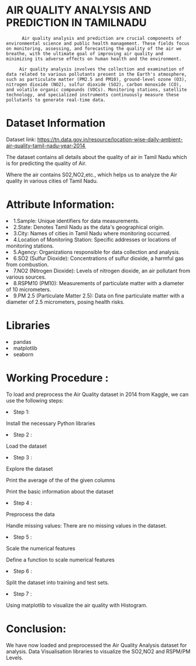 # AIR QUALITY ANALYSIS AND PREDICTION IN TAMILNADU 

          Air quality analysis and prediction are crucial components of environmental science and public health management. These fields focus on monitoring, assessing, and forecasting the quality of the air we breathe, with the ultimate goal of improving air quality and minimizing its adverse effects on human health and the environment.

         Air quality analysis involves the collection and examination of data related to various pollutants present in the Earth's atmosphere, such as particulate matter (PM2.5 and PM10), ground-level ozone (O3), nitrogen dioxide (NO2), sulfur dioxide (SO2), carbon monoxide (CO), and volatile organic compounds (VOCs). Monitoring stations, satellite technology, and specialized instruments continuously measure these pollutants to generate real-time data.

         

# Dataset Information

 

Dataset link: https://tn.data.gov.in/resource/location-wise-daily-ambient-air-quality-tamil-nadu-year-2014 

 

The dataset contains all details about the quality of air in Tamil Nadu which is for predicting the quality of Air.

Where the air contains S02,NO2,etc., which helps us to analyze the Air quality in various cities of Tamil Nadu.

 

# Attribute Information:

 

<li>1.Sample: Unique identifiers for data measurements.

<li>2.State: Denotes Tamil Nadu as the data's geographical origin.

<li>3.City: Names of cities in Tamil Nadu where monitoring occurred.

<li>4.Location of Monitoring Station: Specific addresses or locations of monitoring stations.

<li>5.Agency: Organizations responsible for data collection and analysis.

<li>6.SO2 (Sulfur Dioxide): Concentrations of sulfur dioxide, a harmful gas from combustion.

<li>7.NO2 (Nitrogen Dioxide): Levels of nitrogen dioxide, an air pollutant from various sources.

<li>8.RSPM10 (PM10): Measurements of particulate matter with a diameter of 10 micrometers.

<li>9.PM 2.5 (Particulate Matter 2.5): Data on fine particulate matter with a diameter of 2.5 micrometers, posing health risks.

 

# Libraries

 

<li>pandas

<li>matplotlib

<li>seaborn

 

# Working Procedure :

 

To load and preprocess the Air Quality dataset in 2014 from Kaggle, we can use the following steps:

<li>Step 1:

Install the necessary Python libraries

<li>Step 2 :

Load the dataset

<li>Step 3 :

Explore the dataset

Print the average of the of the given columns

Print the basic information about the dataset

<li>Step 4 :

Preprocess the data

Handle missing values: There are no missing values in the dataset.

<li>Step 5 :

Scale the numerical features

Define a function to scale numerical features

<li>Step 6 :

Split the dataset into training and test sets.

<li>Step 7 :

Using matplotlib to visualize the air quality with Histogram.

         

# Conclusion:

We have now loaded and preprocessed the Air Quality Analysis dataset for analysis. Data Visualisation libraries to visualize the SO2,NO2 and RSPM/PM Levels.

